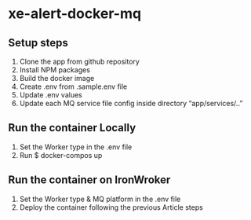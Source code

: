 # xe-alert-docker-mq
## Setup steps
1. Clone the app from github repository
2. Install NPM packages 
3. Build the docker image
4. Create .env from .sample.env file 
5. Update .env values
6. Update each MQ service file config inside directory “app/services/..”

## Run the container Locally
1. Set the Worker type in the .env file
2. Run $ docker-compos up

## Run the container on IronWroker 
1. Set the Worker type & MQ platform in the .env file 
2. Deploy the container following the previous Article steps 
